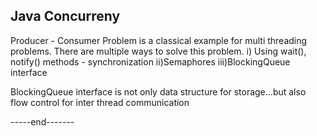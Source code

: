 Java Concurreny
-----------------

Producer - Consumer Problem is a classical example for multi threading problems.
There are multiple ways to solve this problem.
i) Using wait(), notify() methods - synchronization
ii)Semaphores
iii)BlockingQueue interface

BlockingQueue interface is not only data structure for storage...but also flow control for inter thread communication


-----end-------
